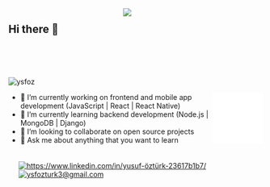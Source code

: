 




<img src="https://github-readme-stats.vercel.app/api?username=ysfoz&show_icons=true&theme=tokyonight" align='right' width="55%">


## Hi there 👋
</br>
</br>
</br>
<p align="left"> <img src="https://komarev.com/ghpvc/?username=ysfoz" alt="ysfoz" /> </p>


<img src="./animation_500_kd7ngokt.gif" alt="react-native" width="20%" height="40%" align="right">

- 🔭 I’m currently working on frontend and mobile app development (JavaScript | React | React Native)
- 🌱 I’m currently learning backend development (Node.js | MongoDB | Django)
- 👯 I’m looking to collaborate on open source projects
- 💬 Ask me about anything that you want to learn



<div style=' float:right;margin:20px' >
<a href="https://www.linkedin.com/in/yusuf-öztürk-23617b1b7/" target="_blank">
    <img src="https://img.shields.io/badge/%20-linkedin-0072b1" alt="https://www.linkedin.com/in/yusuf-öztürk-23617b1b7/">
</a>

<a href="mailto:ysfozturk3@gmail.com" target="_blank">
    <img src="https://img.shields.io/badge/%20-gmail-B23121" alt="ysfozturk3@gmail.com">
</a>
</div>



